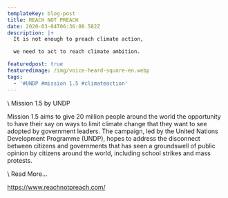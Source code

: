 ```yaml
---
templateKey: blog-post
title: REACH NOT PREACH
date: 2020-03-04T06:36:08.582Z
description: |+
  It is not enough to preach climate action,

  we need to act to reach climate ambition.

featuredpost: true
featuredimage: /img/voice-heard-square-en.webp
tags:
  - '#UNDP #mission 1.5 #climateaction'
---
```

\    Mission 1.5 by UNDP

Mission 1.5 aims to give 20 million people around the world the opportunity to have their say on ways to limit climate change that they want to see adopted by government leaders. The campaign, led by the United Nations Development Programme (UNDP), hopes to address the disconnect between citizens and governments that has seen a groundswell of public opinion by citizens around the world, including school strikes and mass protests. 

\    Read More...

https://www.reachnotpreach.com/
